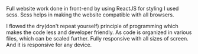 Full website work done in front-end by using ReactJS for styling I used scss. Scss helps in making the website compatible with all browsers.

I flowed the dry(don't repeat yourself) principle of programming which makes the code less and developer friendly.
As code is organized in various files, which can be scaled further. Fully responsive with all sizes of screen. And it is responsive for any device.
